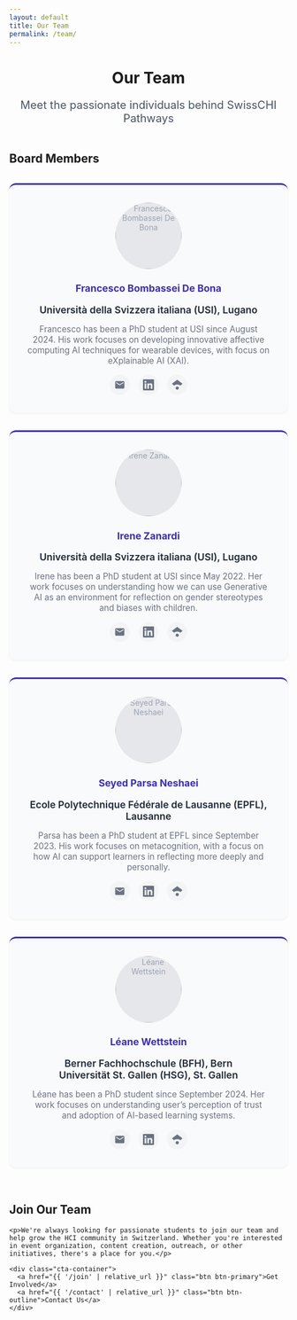 ```yaml
---
layout: default
title: Our Team
permalink: /team/
---
```


<div class="container">
  <div class="team-header">
    <h1>Our Team</h1>
    <p class="lead">Meet the passionate individuals behind SwissCHI Pathways</p>
  </div>
  <div class="team-section">
    <h2>Board Members</h2>
    <div class="team-grid">
      <div class="team-member">
        <div class="member-photo">
          <div class="photo-placeholder">
            <img src="{{ '/assets/images/team/francesco.jpeg' | relative_url }}" alt="Francesco Bombassei De Bona" width="100" height="100">
          </div>
        </div>
        <div class="member-info">
          <h3>Francesco Bombassei De Bona</h3>
          <p class="member-affiliation">Università della Svizzera italiana (USI), Lugano</p>
          <p class="member-bio">Francesco has been a PhD student at USI since August 2024. His work focuses on developing innovative affective computing AI techniques for wearable devices, with focus on eXplainable AI (XAI).</p>
          <div class="member-links">
            <a href="mailto:bombafr@usi.ch" class="social-link" title="Email">
              <svg width="20" height="20" viewBox="0 0 24 24" fill="currentColor">
                <path d="M20 4H4c-1.1 0-1.99.9-1.99 2L2 18c0 1.1.9 2 2 2h16c1.1 0 2-.9 2-2V6c0-1.1-.9-2-2-2zm0 4l-8 5-8-5V6l8 5 8-5v2z"/>
              </svg>
            </a>
            <a href="https://www.linkedin.com/in/frabomba6/" class="social-link" title="LinkedIn">
              <svg width="20" height="20" viewBox="0 0 24 24" fill="currentColor">
                <path d="M20.447 20.452h-3.554v-5.569c0-1.328-.027-3.037-1.852-3.037-1.853 0-2.136 1.445-2.136 2.939v5.667H9.351V9h3.414v1.561h.046c.477-.9 1.637-1.85 3.37-1.85 3.601 0 4.267 2.37 4.267 5.455v6.286zM5.337 7.433c-1.144 0-2.063-.926-2.063-2.065 0-1.138.92-2.063 2.063-2.063 1.14 0 2.064.925 2.064 2.063 0 1.139-.925 2.065-2.064 2.065zm1.782 13.019H3.555V9h3.564v11.452zM22.225 0H1.771C.792 0 0 .774 0 1.729v20.542C0 23.227.792 24 1.771 24h20.451C23.2 24 24 23.227 24 22.271V1.729C24 .774 23.2 0 22.222 0h.003z"/>
              </svg>
            </a>
            <a href="https://scholar.google.com/citations?user=vCqZb34AAAAJ" class="social-link" title="Google Scholar">
              <svg width="20" height="20" viewBox="0 0 24 24" fill="currentColor">
                <path d="M5.242 13.769L0.5 9.5 12 1l11.5 8.5-4.742 4.269C17.548 12.179 14.992 11.5 12 11.5s-5.548.679-6.758 2.269z"/>
                <path d="M12 15.5c-1.933 0-3.5 1.567-3.5 3.5s1.567 3.5 3.5 3.5 3.5-1.567 3.5-3.5-1.567-3.5-3.5-3.5z"/>
              </svg>
            </a>
          </div>
        </div>
      </div>
      <div class="team-member">
        <div class="member-photo">
          <div class="photo-placeholder">
            <img src="{{ '/assets/images/team/irene.png' | relative_url }}" alt="Irene Zanardi" width="100" height="100">
          </div>
        </div>
        <div class="member-info">
          <h3>Irene Zanardi</h3>
          <p class="member-affiliation">Università della Svizzera italiana (USI), Lugano</p>
          <p class="member-bio">Irene has been a PhD student at USI since May 2022. Her work focuses on understanding how we can use Generative AI as an environment for reflection on gender stereotypes and biases with children.</p>
          <div class="member-links">
            <a href="mailto:irene.zanardi@usi.ch" class="social-link" title="Email">
              <svg width="20" height="20" viewBox="0 0 24 24" fill="currentColor">
                <path d="M20 4H4c-1.1 0-1.99.9-1.99 2L2 18c0 1.1.9 2 2 2h16c1.1 0 2-.9 2-2V6c0-1.1-.9-2-2-2zm0 4l-8 5-8-5V6l8 5 8-5v2z"/>
              </svg>
            </a>
            <a href="https://www.linkedin.com/in/irenezanardi/" class="social-link" title="LinkedIn">
              <svg width="20" height="20" viewBox="0 0 24 24" fill="currentColor">
                <path d="M20.447 20.452h-3.554v-5.569c0-1.328-.027-3.037-1.852-3.037-1.853 0-2.136 1.445-2.136 2.939v5.667H9.351V9h3.414v1.561h.046c.477-.9 1.637-1.85 3.37-1.85 3.601 0 4.267 2.37 4.267 5.455v6.286zM5.337 7.433c-1.144 0-2.063-.926-2.063-2.065 0-1.138.92-2.063 2.063-2.063 1.14 0 2.064.925 2.064 2.063 0 1.139-.925 2.065-2.064 2.065zm1.782 13.019H3.555V9h3.564v11.452zM22.225 0H1.771C.792 0 0 .774 0 1.729v20.542C0 23.227.792 24 1.771 24h20.451C23.2 24 24 23.227 24 22.271V1.729C24 .774 23.2 0 22.222 0h.003z"/>
              </svg>
            </a>
            <a href="https://scholar.google.com/citations?user=kQNcBCoAAAAJ" class="social-link" title="Google Scholar">
              <svg width="20" height="20" viewBox="0 0 24 24" fill="currentColor">
                <path d="M5.242 13.769L0.5 9.5 12 1l11.5 8.5-4.742 4.269C17.548 12.179 14.992 11.5 12 11.5s-5.548.679-6.758 2.269z"/>
                <path d="M12 15.5c-1.933 0-3.5 1.567-3.5 3.5s1.567 3.5 3.5 3.5 3.5-1.567 3.5-3.5-1.567-3.5-3.5-3.5z"/>
              </svg>
            </a>
          </div>
        </div>
      </div>
      <div class="team-member">
        <div class="member-photo">
          <div class="photo-placeholder">
            <img src="{{ '/assets/images/team/parsa.jpeg' | relative_url }}" alt="Seyed Parsa Neshaei" width="100" height="100">
          </div>
        </div>
        <div class="member-info">
          <h3>Seyed Parsa Neshaei</h3>
          <p class="member-affiliation">Ecole Polytechnique Fédérale de Lausanne (EPFL), Lausanne</p>
          <p class="member-bio">Parsa has been a PhD student at EPFL since September 2023. His work focuses on metacognition, with a focus on how AI can support learners in reflecting more deeply and personally.</p>
          <div class="member-links">
            <a href="mailto:seyed.neshaei@epfl.ch" class="social-link" title="Email">
              <svg width="20" height="20" viewBox="0 0 24 24" fill="currentColor">
                <path d="M20 4H4c-1.1 0-1.99.9-1.99 2L2 18c0 1.1.9 2 2 2h16c1.1 0 2-.9 2-2V6c0-1.1-.9-2-2-2zm0 4l-8 5-8-5V6l8 5 8-5v2z"/>
              </svg>
            </a>
            <a href="https://www.linkedin.com/in/spneshaei/" class="social-link" title="LinkedIn">
              <svg width="20" height="20" viewBox="0 0 24 24" fill="currentColor">
                <path d="M20.447 20.452h-3.554v-5.569c0-1.328-.027-3.037-1.852-3.037-1.853 0-2.136 1.445-2.136 2.939v5.667H9.351V9h3.414v1.561h.046c.477-.9 1.637-1.85 3.37-1.85 3.601 0 4.267 2.37 4.267 5.455v6.286zM5.337 7.433c-1.144 0-2.063-.926-2.063-2.065 0-1.138.92-2.063 2.063-2.063 1.14 0 2.064.925 2.064 2.063 0 1.139-.925 2.065-2.064 2.065zm1.782 13.019H3.555V9h3.564v11.452zM22.225 0H1.771C.792 0 0 .774 0 1.729v20.542C0 23.227.792 24 1.771 24h20.451C23.2 24 24 23.227 24 22.271V1.729C24 .774 23.2 0 22.222 0h.003z"/>
              </svg>
            </a>
            <a href="https://scholar.google.com/citations?user=hZFxf-kAAAAJ" class="social-link" title="Google Scholar">
              <svg width="20" height="20" viewBox="0 0 24 24" fill="currentColor">
                <path d="M5.242 13.769L0.5 9.5 12 1l11.5 8.5-4.742 4.269C17.548 12.179 14.992 11.5 12 11.5s-5.548.679-6.758 2.269z"/>
                <path d="M12 15.5c-1.933 0-3.5 1.567-3.5 3.5s1.567 3.5 3.5 3.5 3.5-1.567 3.5-3.5-1.567-3.5-3.5-3.5z"/>
              </svg>
            </a>
          </div>
        </div>
      </div>
      <div class="team-member">
        <div class="member-photo">
          <div class="photo-placeholder">
            <img src="{{ '/assets/images/team/leane.jpg' | relative_url }}" alt="Léane Wettstein" width="100" height="100">
          </div>
        </div>
        <div class="member-info">
          <h3>Léane Wettstein</h3>
          <p class="member-affiliation">Berner Fachhochschule (BFH), Bern<br>Universität St. Gallen (HSG), St. Gallen</p>
          <p class="member-bio">Léane has been a PhD student since September 2024. Her work focuses on understanding user’s perception of trust and adoption of AI-based learning systems.</p>
          <div class="member-links">
            <a href="mailto:leane.wettstein@bfh.ch" class="social-link" title="Email">
              <svg width="20" height="20" viewBox="0 0 24 24" fill="currentColor">
                <path d="M20 4H4c-1.1 0-1.99.9-1.99 2L2 18c0 1.1.9 2 2 2h16c1.1 0 2-.9 2-2V6c0-1.1-.9-2-2-2zm0 4l-8 5-8-5V6l8 5 8-5v2z"/>
              </svg>
            </a>
            <a href="https://www.linkedin.com/in/leane-wettstein/" class="social-link" title="LinkedIn">
              <svg width="20" height="20" viewBox="0 0 24 24" fill="currentColor">
                <path d="M20.447 20.452h-3.554v-5.569c0-1.328-.027-3.037-1.852-3.037-1.853 0-2.136 1.445-2.136 2.939v5.667H9.351V9h3.414v1.561h.046c.477-.9 1.637-1.85 3.37-1.85 3.601 0 4.267 2.37 4.267 5.455v6.286zM5.337 7.433c-1.144 0-2.063-.926-2.063-2.065 0-1.138.92-2.063 2.063-2.063 1.14 0 2.064.925 2.064 2.063 0 1.139-.925 2.065-2.064 2.065zm1.782 13.019H3.555V9h3.564v11.452zM22.225 0H1.771C.792 0 0 .774 0 1.729v20.542C0 23.227.792 24 1.771 24h20.451C23.2 24 24 23.227 24 22.271V1.729C24 .774 23.2 0 22.222 0h.003z"/>
              </svg>
            </a>
            <a href="https://scholar.google.com/citations?user=lUyFmKQAAAAJ" class="social-link" title="Google Scholar">
              <svg width="20" height="20" viewBox="0 0 24 24" fill="currentColor">
                <path d="M5.242 13.769L0.5 9.5 12 1l11.5 8.5-4.742 4.269C17.548 12.179 14.992 11.5 12 11.5s-5.548.679-6.758 2.269z"/>
                <path d="M12 15.5c-1.933 0-3.5 1.567-3.5 3.5s1.567 3.5 3.5 3.5 3.5-1.567 3.5-3.5-1.567-3.5-3.5-3.5z"/>
              </svg>
            </a>
          </div>
        </div>
      </div>
    </div>
  </div>
  
  <!-- <div class="team-section">
    <h2>Advisory Board</h2>
    
    <div class="advisors-grid">
      <div class="advisor-card">
        <h3>Faculty Advisors</h3>
        <p>We work closely with HCI faculty members from Swiss universities to ensure our activities align with academic excellence and research opportunities.</p>
      </div>
      
      <div class="advisor-card">
        <h3>Industry Mentors</h3>
        <p>Experienced professionals from the Swiss tech industry provide guidance on career development and real-world applications of HCI principles.</p>
      </div>
      
      <div class="advisor-card">
        <h3>SwissCHI Representatives</h3>
        <p>Direct connection to the Swiss Computer-Human Interaction Association ensures alignment with the broader HCI community in Switzerland.</p>
      </div>
    </div>
  </div> -->
  
  <div class="team-section">
    <h2>Join Our Team</h2>
    
    <p>We're always looking for passionate students to join our team and help grow the HCI community in Switzerland. Whether you're interested in event organization, content creation, outreach, or other initiatives, there's a place for you.</p>
    
    <div class="cta-container">
      <a href="{{ '/join' | relative_url }}" class="btn btn-primary">Get Involved</a>
      <a href="{{ '/contact' | relative_url }}" class="btn btn-outline">Contact Us</a>
    </div>
  </div>
</div>

<style>
  .team-header {
    text-align: center;
    margin-bottom: 3rem;
  }
  
  .team-header h1:after {
    margin: 0.75rem auto 0;
  }
  
  .lead {
    font-size: 1.25rem;
    color: #4b5563;
  }
  
  .team-section {
    margin-bottom: 4rem;
  }
  
  .team-grid {
    display: grid;
    grid-template-columns: repeat(auto-fit, minmax(280px, 1fr));
    gap: 2rem;
    margin-top: 2rem;
  }
  
  .team-member {
    background-color: #f9fafb;
    border-radius: 12px;
    padding: 2rem;
    text-align: center;
    box-shadow: 0 2px 4px rgba(0, 0, 0, 0.05);
    border-top: 3px solid #3C2FB3;
  }
  
  .member-photo {
    margin-bottom: 1.5rem;
  }
  
  .photo-placeholder {
    width: 120px;
    height: 120px;
    background-color: #e5e7eb;
    border-radius: 50%;
    display: flex;
    align-items: center;
    justify-content: center;
    margin: 0 auto;
    color: #9ca3af;
    overflow: hidden;
  }
  
  .photo-placeholder img {
    width: 100%;
    height: 100%;
    object-fit: cover;
    border-radius: 50%;
  }
  
  .member-info h3 {
    color: #3C2FB3;
    margin-bottom: 0.5rem;
    font-size: 1.1rem;
  }
  
  .member-affiliation {
    font-weight: 600;
    font-size: 1.1rem;
    margin-bottom: 0.5rem;
    color: #1f2937;
  }
  
  .member-bio {
    color: #6b7280;
    font-size: 0.95rem;
    margin-bottom: 1rem;
  }
  
  .member-links {
    display: flex;
    justify-content: center;
    gap: 1rem;
    margin-top: 1rem;
  }
  
  .social-link {
    color: #6b7280;
    transition: color 0.2s ease;
    padding: 0.5rem;
    border-radius: 50%;
    background-color: #f3f4f6;
    display: flex;
    align-items: center;
    justify-content: center;
    text-decoration: none;
  }
  
  .social-link:hover {
    color: #3C2FB3;
    background-color: #e5e7eb;
  }
  
  .advisors-grid {
    display: grid;
    grid-template-columns: repeat(auto-fit, minmax(300px, 1fr));
    gap: 1.5rem;
    margin-top: 2rem;
  }
  
  .advisor-card {
    background-color: #f9fafb;
    border-radius: 12px;
    padding: 1.5rem;
    box-shadow: 0 2px 4px rgba(0, 0, 0, 0.05);
    border-left: 4px solid #3C2FB3;
  }
  
  .advisor-card h3 {
    color: #3C2FB3;
    margin-bottom: 0.75rem;
  }
  
  .cta-container {
    display: flex;
    gap: 1rem;
    margin-top: 2rem;
    justify-content: center;
    flex-wrap: wrap;
  }
  
  @media (max-width: 768px) {
    .team-grid {
      grid-template-columns: 1fr;
    }
    
    .advisors-grid {
      grid-template-columns: 1fr;
    }
    
    .cta-container {
      flex-direction: column;
      align-items: center;
    }
  }
</style>
